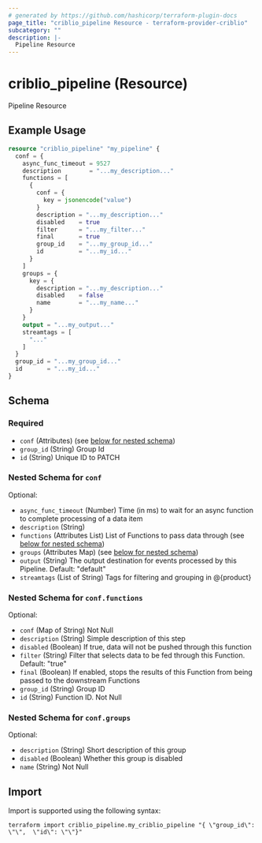 ```yaml
---
# generated by https://github.com/hashicorp/terraform-plugin-docs
page_title: "criblio_pipeline Resource - terraform-provider-criblio"
subcategory: ""
description: |-
  Pipeline Resource
---
```


# criblio_pipeline (Resource)

Pipeline Resource

## Example Usage

```terraform
resource "criblio_pipeline" "my_pipeline" {
  conf = {
    async_func_timeout = 9527
    description        = "...my_description..."
    functions = [
      {
        conf = {
          key = jsonencode("value")
        }
        description = "...my_description..."
        disabled    = true
        filter      = "...my_filter..."
        final       = true
        group_id    = "...my_group_id..."
        id          = "...my_id..."
      }
    ]
    groups = {
      key = {
        description = "...my_description..."
        disabled    = false
        name        = "...my_name..."
      }
    }
    output = "...my_output..."
    streamtags = [
      "..."
    ]
  }
  group_id = "...my_group_id..."
  id       = "...my_id..."
}
```

<!-- schema generated by tfplugindocs -->
## Schema

### Required

- `conf` (Attributes) (see [below for nested schema](#nestedatt--conf))
- `group_id` (String) Group Id
- `id` (String) Unique ID to PATCH

<a id="nestedatt--conf"></a>
### Nested Schema for `conf`

Optional:

- `async_func_timeout` (Number) Time (in ms) to wait for an async function to complete processing of a data item
- `description` (String)
- `functions` (Attributes List) List of Functions to pass data through (see [below for nested schema](#nestedatt--conf--functions))
- `groups` (Attributes Map) (see [below for nested schema](#nestedatt--conf--groups))
- `output` (String) The output destination for events processed by this Pipeline. Default: "default"
- `streamtags` (List of String) Tags for filtering and grouping in @{product}

<a id="nestedatt--conf--functions"></a>
### Nested Schema for `conf.functions`

Optional:

- `conf` (Map of String) Not Null
- `description` (String) Simple description of this step
- `disabled` (Boolean) If true, data will not be pushed through this function
- `filter` (String) Filter that selects data to be fed through this Function. Default: "true"
- `final` (Boolean) If enabled, stops the results of this Function from being passed to the downstream Functions
- `group_id` (String) Group ID
- `id` (String) Function ID. Not Null


<a id="nestedatt--conf--groups"></a>
### Nested Schema for `conf.groups`

Optional:

- `description` (String) Short description of this group
- `disabled` (Boolean) Whether this group is disabled
- `name` (String) Not Null

## Import

Import is supported using the following syntax:

```shell
terraform import criblio_pipeline.my_criblio_pipeline "{ \"group_id\": \"\",  \"id\": \"\"}"
```

